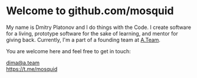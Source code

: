 # Welcome to github.com/mosquid

My name is Dmitry Platonov and I do things with the Code. I create software for a living, prototype software for the sake of learning, and mentor for giving back.
Currently, I'm a part of a founding team at [A.Team](https://a.team/). 

You are welcome here and feel free to get in touch:

dima@a.team  
https://t.me/mosquid


